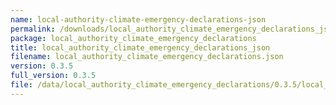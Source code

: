 ```yaml
---
name: local-authority-climate-emergency-declarations-json
permalink: /downloads/local_authority_climate_emergency_declarations_json/0_3_5
package: local_authority_climate_emergency_declarations
title: local_authority_climate_emergency_declarations_json
filename: local_authority_climate_emergency_declarations.json
version: 0.3.5
full_version: 0.3.5
file: /data/local_authority_climate_emergency_declarations/0.3.5/local_authority_climate_emergency_declarations.json
---
```


